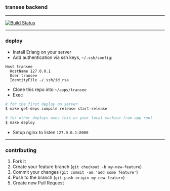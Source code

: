 ### transee backend

---

[![Build Status](https://img.shields.io/travis/transee-in/backend.svg)](https://travis-ci.org/transee-in/backend)

---

### deploy

* Install Erlang on your server
* Add authentication via ssh keys, `~/.ssh/config`:

```
Host transee
  HostName 127.0.0.1
  User transee
  IdentityFile ~/.ssh/id_rsa
```

* Clone this repo into `~/apps/transee`
* Exec

```bash
# for the first deploy on server
$ make get-deps compile release start-release

# for other deploys exec this on your local machine from app root
$ make deploy
```

* Setup nginx to listen `127.0.0.1:8000`

---

### contributing

1. Fork it
2. Create your feature branch (`git checkout -b my-new-feature`)
3. Commit your changes (`git commit -am 'add some feature'`)
4. Push to the branch (`git push origin my-new-feature`)
5. Create new Pull Request
